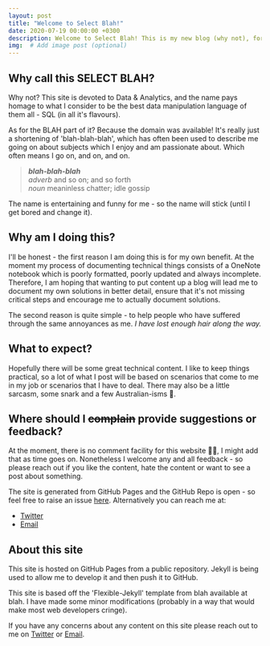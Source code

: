 ```yaml
---
layout: post
title: "Welcome to Select Blah!"
date: 2020-07-19 00:00:00 +0300
description: Welcome to Select Blah! This is my new blog (why not), for posting about Data, Analytics and Cloud.  # Add post description (optional)
img:  # Add image post (optional)
---
```


## Why call this SELECT BLAH?

Why not? This site is devoted to Data & Analytics, and the name pays homage to what I consider to be the best data manipulation language of them all - SQL (in all it's flavours).

As for the BLAH part of it? Because the domain was available! It's really just a shortening of 'blah-blah-blah', which has often been used to describe me going on about subjects which I enjoy and am passionate about. Which often means I go on, and on, and on.

>***blah-blah-blah***  
>*adverb* and so on; and so forth  
>*noun* meaninless chatter; idle gossip

The name is entertaining and funny for me - so the name will stick (until I get bored and change it).

## Why am I doing this?

I'll be honest - the first reason I am doing this is for my own benefit. At the moment my process of documenting technical things consists of a OneNote notebook which is poorly formatted, poorly updated and always incomplete. Therefore, I am hoping that wanting to put content up a blog will lead me to document my own solutions in better detail, ensure that it's not missing critical steps and encourage me to actually document solutions.

The second reason is quite simple - to help people who have suffered through the same annoyances as me. *I have lost enough hair along the way.*

## What to expect?

Hopefully there will be some great technical content. I like to keep things practical, so a lot of what I post will be based on scenarios that come to me in my job or scenarios that I have to deal. There may also be a little sarcasm, some snark and a few Australian-isms 🦘.

## Where should I ~~complain~~ provide suggestions or feedback?

At the moment, there is no comment facility for this website 🤷‍♂️, I might add that as time goes on. Nonetheless I welcome any and all feedback - so please reach out if you like the content, hate the content or want to see a post about something.

The site is generated from GitHub Pages and the GitHub Repo is open - so feel free to raise an issue [here](https://github.com/lmoloney/selectblah/issues). Alternatively you can reach me at:  
- [Twitter](https://twitter.com/lukemoloney)
- [Email](mailto:luke@lm.id.au)


## About this site
This site is hosted on GitHub Pages from a public repository. Jekyll is being used to allow me to develop it and then push it to GitHub.

This site is based off the 'Flexible-Jekyll' template from blah available at blah. I have made some minor modifications (probably in a way that would make most web developers cringe).

If you have any concerns about any content on this site please reach out to me on [Twitter](https://twitter.com/lukemoloney) or [Email](mailto:luke@lm.id.au).